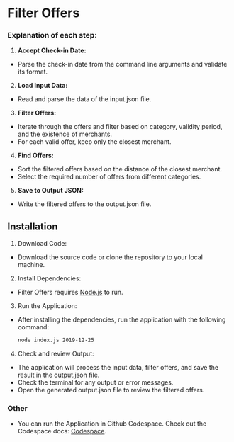 # Filter Offers
### Explanation of each step:
1. **Accept Check-in Date:**
- Parse the check-in date from the command line arguments and validate its format.
2. **Load Input Data:**
 - Read and parse the data of the input.json file.
3. **Filter Offers:**
- Iterate through the offers and filter based on category, validity period, and the existence of merchants.
- For each valid offer, keep only the closest merchant.
4. **Find Offers:**
- Sort the filtered offers based on the distance of the closest merchant.
- Select the required number of offers from different categories.
5. **Save to Output JSON:**
- Write the filtered offers to the output.json file.
## Installation
1. Download Code:
- Download the source code or clone the repository to your local machine.
2. Install Dependencies:
- Filter Offers requires [Node.js](https://nodejs.org/) to run.
3. Run the Application:
- After installing the dependencies, run the application with the following command:
   ```sh
   node index.js 2019-12-25 
   ```
4. Check and review Output:

- The application will process the input data, filter offers, and save the result in the output.json file.
- Check the terminal for any output or error messages.
- Open the generated output.json file to review the filtered offers.

### Other
- You can run the Application in Github Codespace. Check out the Codespace docs: [Codespace](https://github.com/features/codespaces).
